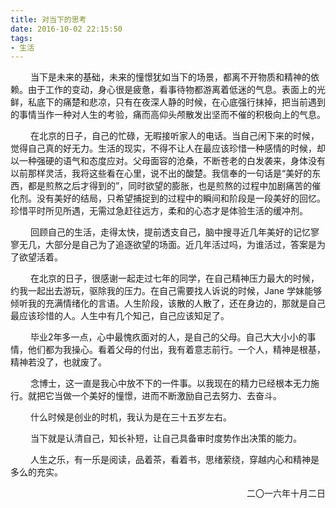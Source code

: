 ```yaml
---
title: 对当下的思考
date: 2016-10-02 22:15:50
tags:
- 生活
---
```


　　 当下是未来的基础，未来的憧憬犹如当下的场景，都离不开物质和精神的依赖。由于工作的变动，身心很是疲惫，看事待物都游离着低迷的气息。表面上的光鲜，私底下的痛楚和悲凉，只有在夜深人静的时候，在心底强行抹掉，把当前遇到的事情当作一种对人生的考验，痛而高仰头颅散发出坚而不催的积极向上的气息。

　　 在北京的日子，自己的忙碌，无暇接听家人的电话。当自己闲下来的时候，觉得自己真的好无力。生活的现实，不得不让人在最应该珍惜一种感情的时候，却以一种强硬的语气和态度应对。父母面容的沧桑，不断苍老的白发袭来，身体没有以前那样灵活，我将这些看在心里，说不出的酸楚。我信奉的一句话是“美好的东西，都是煎熬之后才得到的”，同时欲望的膨胀，也是煎熬的过程中加剧痛苦的催化剂。没有美好的结局，只希望捕捉到的过程中的瞬间和阶段是一段美好的回忆。珍惜平时所见所遇，无需过急赶往远方，柔和的心态才是体验生活的缓冲剂。

　　 回顾自己的生活，走得太快，提前透支自己，脑中搜寻近几年美好的记忆寥寥无几，大部分是自己为了追逐欲望的场面。近几年活过吗，为谁活过，答案是为了欲望活着。

<!-- more -->
　　 在北京的日子，很感谢一起走过七年的同学，在自己精神压力最大的时候，约我一起出去游玩，驱除我的压力。在自己需要找人诉说的时候，Jane 学妹能够倾听我的充满情绪化的言语。人生阶段，该散的人散了，还在身边的，那就是自己最应该珍惜的人。人生中有几个知己，自己应该知足了。

　　 毕业2年多一点，心中最愧疚面对的人，是自己的父母。自己大大小小的事情，他们都为我操心。看着父母的付出，我有着意志前行。一个人，精神是根基，精神若没了，也就废了。

　　 念博士，这一直是我心中放不下的一件事。以我现在的精力已经根本无力施行。就把它当做一个美好的憧憬，进而不断激励自己去努力、去奋斗。

　　 什么时候是创业的时机，我认为是在三十五岁左右。

　　 当下就是认清自己，知长补短，让自己具备审时度势作出决策的能力。

　　 人生之乐，有一乐是阅读，品着茶，看着书，思绪萦绕，穿越内心和精神是多么的充实。

<p align="right">二〇一六年十月二日</p>




